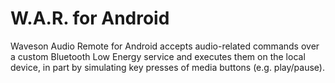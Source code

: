 # W.A.R. for Android

Waveson Audio Remote for Android accepts audio-related commands over a custom Bluetooth Low Energy service and executes them on the local device, in part by simulating key presses of media buttons (e.g. play/pause).
